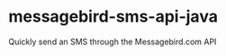 messagebird-sms-api-java
========================

Quickly send an SMS through the Messagebird.com API